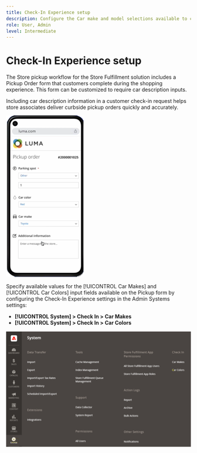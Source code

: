 ```yaml
---
title: Check-In Experience setup
description: Configure the Car make and model selections available to curbside pickup customers when they complete the Pickup order form.
role: User, Admin
level: Intermediate
---
```


# Check-In Experience setup

The Store pickup workflow for the Store Fulfillment solution includes a Pickup Order form that customers complete during the shopping experience. This form can be customized to require car description inputs.

Including car description information in a customer check-in request helps store associates deliver curbside pickup orders quickly and accurately.

![[!DNL Check-In Experience Car Make] and [!DNL Model] settings for curbside pickup](assets/checkin-system-settings-car-options.png)

Specify available values for the [!UICONTROL Car Makes] and [!UICONTROL Car Colors] input fields available on the Pickup form by configuring the Check-In Experience settings in the Admin Systems settings: 

- **[!UICONTROL System] > Check In > Car Makes**
- **[!UICONTROL System] > Check In > Car Colors**

![[!DNL Check-In Experience system configuration for curbside pickup]](assets/check-in-experience-system-config.png)
